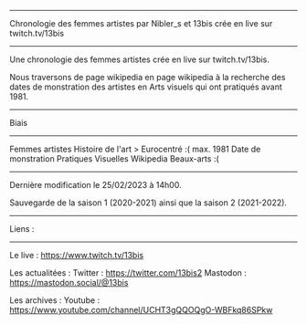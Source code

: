 ___________________________________________________

Chronologie des femmes artistes
par Nibler_s et 13bis
crée en live sur twitch.tv/13bis
___________________________________________________

Une chronologie des femmes artistes crée en live 
sur twitch.tv/13bis.

Nous traversons de page wikipedia en page wikipedia 
à la recherche des dates de monstration des artistes
en Arts visuels qui ont pratiqués avant 1981.
___________________________________________________
Biais
___________________________________________________

Femmes artistes
Histoire de l'art > Eurocentré :(
max. 1981
Date de monstration
Pratiques Visuelles
Wikipedia
Beaux-arts :(
___________________________________________________

Dernière modification le 25/02/2023 à 14h00.

Sauvegarde de la saison 1 (2020-2021) ainsi que
la saison 2 (2021-2022).
___________________________________________________
Liens :
___________________________________________________
Le live :
https://www.twitch.tv/13bis

Les actualitées :
Twitter : https://twitter.com/13bis2
Mastodon : https://mastodon.social/@13bis

Les archives : 
Youtube : https://www.youtube.com/channel/UCHT3gQQOQgO-WBFkq86SPkw

